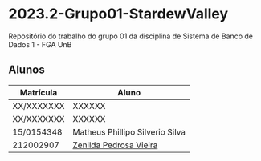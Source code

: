 # 2023.2-Grupo01-StardewValley
Repositório do trabalho do grupo 01 da disciplina de Sistema de Banco de Dados 1 - FGA UnB

## Alunos
|Matrícula | Aluno |
| -- | -- |
|  XX/XXXXXXX | XXXXXX |
|  XX/XXXXXXX | XXXXXX |
| 15/0154348  | Matheus Phillipo Silverio Silva |
| 212002907   | [Zenilda Pedrosa Vieira](https://github.com/ZenildaVieira) |

